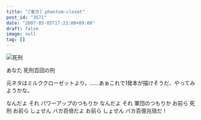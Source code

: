 ```yaml
---
title: "[東方] phantom-closet"
post_id: "3571"
date: "2007-05-05T17:23:00+09:00"
draft: false
image: null
tag: []
---
```



![死刑](/image/illustrations/pbbs/2005-2007/tohov_003462_2_s.jpg)

あなた 死刑百回の刑

元ネタはミルククローゼットより。……あぁこれで1発本が描けそうだ、やってみようかな。


なんだよ それ パワーアップのつもりか
なんだよ それ 軍団のつもりか
お前ら 死刑
お前ら しょせん バカ百倍だよ
お前ら しょせん バカ百億兆倍だ！

